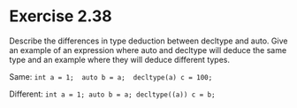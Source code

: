 Exercise 2.38
=============

Describe the differences in type deduction between decltype and auto. Give an example of an expression where auto and decltype will deduce the same type and an example where they will deduce different types.

Same: `int a = 1;  auto b = a;  decltype(a) c = 100;`

Different: `int a = 1; auto b = a; decltype((a)) c = b;`

